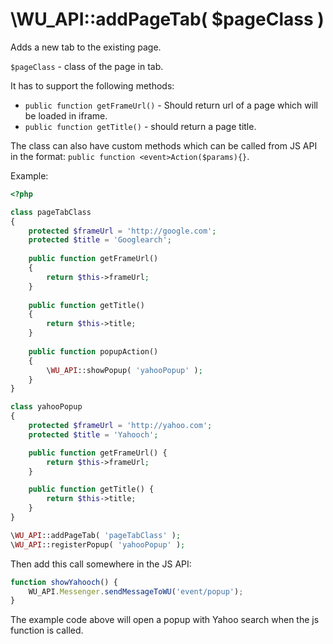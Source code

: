 \WU_API::addPageTab( $pageClass )
===

Adds a new tab to the existing page.

`$pageClass` - class of the page in tab.

It has to support the following methods:

*  `public function getFrameUrl()` - Should return url of a page which will be loaded in iframe.
*  `public function getTitle()` - should return a page title.

The class can also have custom methods which can be called from JS API in the format: `public function <event>Action($params){}`.

Example:

```php
<?php

class pageTabClass
{
    protected $frameUrl = 'http://google.com';
    protected $title = 'Googlearch';
	
	public function getFrameUrl()
	{
		return $this->frameUrl;
	}
	
	public function getTitle()
	{
		return $this->title;
	}
    
    public function popupAction()
    {
        \WU_API::showPopup( 'yahooPopup' );
    }
}

class yahooPopup
{
    protected $frameUrl = 'http://yahoo.com';
    protected $title = 'Yahooch';

    public function getFrameUrl() {
        return $this->frameUrl;
    }

    public function getTitle() {
        return $this->title;
    }
}

\WU_API::addPageTab( 'pageTabClass' );
\WU_API::registerPopup( 'yahooPopup' );
```

Then add this call somewhere in the JS API:

```js
function showYahooch() {
    WU_API.Messenger.sendMessageToWU('event/popup');
}
```

The example code above will open a popup with Yahoo search when the js function is called.
